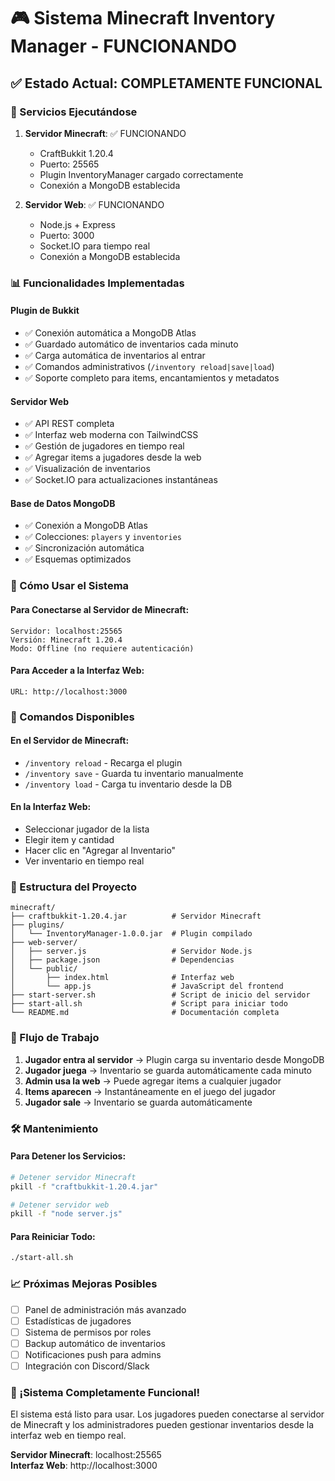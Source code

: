# 🎮 Sistema Minecraft Inventory Manager - FUNCIONANDO

## ✅ Estado Actual: COMPLETAMENTE FUNCIONAL

### 🚀 Servicios Ejecutándose

1. **Servidor Minecraft**: ✅ FUNCIONANDO
   - CraftBukkit 1.20.4
   - Puerto: 25565
   - Plugin InventoryManager cargado correctamente
   - Conexión a MongoDB establecida

2. **Servidor Web**: ✅ FUNCIONANDO
   - Node.js + Express
   - Puerto: 3000
   - Socket.IO para tiempo real
   - Conexión a MongoDB establecida

### 📊 Funcionalidades Implementadas

#### Plugin de Bukkit
- ✅ Conexión automática a MongoDB Atlas
- ✅ Guardado automático de inventarios cada minuto
- ✅ Carga automática de inventarios al entrar
- ✅ Comandos administrativos (`/inventory reload|save|load`)
- ✅ Soporte completo para items, encantamientos y metadatos

#### Servidor Web
- ✅ API REST completa
- ✅ Interfaz web moderna con TailwindCSS
- ✅ Gestión de jugadores en tiempo real
- ✅ Agregar items a jugadores desde la web
- ✅ Visualización de inventarios
- ✅ Socket.IO para actualizaciones instantáneas

#### Base de Datos MongoDB
- ✅ Conexión a MongoDB Atlas
- ✅ Colecciones: `players` y `inventories`
- ✅ Sincronización automática
- ✅ Esquemas optimizados

### 🎯 Cómo Usar el Sistema

#### Para Conectarse al Servidor de Minecraft:
```
Servidor: localhost:25565
Versión: Minecraft 1.20.4
Modo: Offline (no requiere autenticación)
```

#### Para Acceder a la Interfaz Web:
```
URL: http://localhost:3000
```

### 🔧 Comandos Disponibles

#### En el Servidor de Minecraft:
- `/inventory reload` - Recarga el plugin
- `/inventory save` - Guarda tu inventario manualmente
- `/inventory load` - Carga tu inventario desde la DB

#### En la Interfaz Web:
- Seleccionar jugador de la lista
- Elegir item y cantidad
- Hacer clic en "Agregar al Inventario"
- Ver inventario en tiempo real

### 📁 Estructura del Proyecto

```
minecraft/
├── craftbukkit-1.20.4.jar          # Servidor Minecraft
├── plugins/
│   └── InventoryManager-1.0.0.jar  # Plugin compilado
├── web-server/
│   ├── server.js                   # Servidor Node.js
│   ├── package.json                # Dependencias
│   └── public/
│       ├── index.html              # Interfaz web
│       └── app.js                  # JavaScript del frontend
├── start-server.sh                 # Script de inicio del servidor
├── start-all.sh                    # Script para iniciar todo
└── README.md                       # Documentación completa
```

### 🔄 Flujo de Trabajo

1. **Jugador entra al servidor** → Plugin carga su inventario desde MongoDB
2. **Jugador juega** → Inventario se guarda automáticamente cada minuto
3. **Admin usa la web** → Puede agregar items a cualquier jugador
4. **Items aparecen** → Instantáneamente en el juego del jugador
5. **Jugador sale** → Inventario se guarda automáticamente

### 🛠️ Mantenimiento

#### Para Detener los Servicios:
```bash
# Detener servidor Minecraft
pkill -f "craftbukkit-1.20.4.jar"

# Detener servidor web
pkill -f "node server.js"
```

#### Para Reiniciar Todo:
```bash
./start-all.sh
```

### 📈 Próximas Mejoras Posibles

- [ ] Panel de administración más avanzado
- [ ] Estadísticas de jugadores
- [ ] Sistema de permisos por roles
- [ ] Backup automático de inventarios
- [ ] Notificaciones push para admins
- [ ] Integración con Discord/Slack

### 🎉 ¡Sistema Completamente Funcional!

El sistema está listo para usar. Los jugadores pueden conectarse al servidor de Minecraft y los administradores pueden gestionar inventarios desde la interfaz web en tiempo real.

**Servidor Minecraft**: localhost:25565  
**Interfaz Web**: http://localhost:3000

